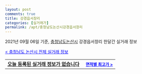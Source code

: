 ```yaml
---
layout: post
comments: true
title: 강경읍서창리
categories: [실거래가]
permalink: /apt/충청남도논산시강경읍서창리
---
```


2021년 09월 06일 기준, <a href="/apt/충청남도논산시">충청남도논산시</a> 강경읍서창리 한달간 실거래 정보

<a style="color: blue;" href="/apt/충청남도논산시">< 충청남도 논산시 전체 실거래 정보</a>
<!---- start ---->
<table>
  <tr>
    <td colspan="4" style="font-weight: bold;"><a href="/apt/충청남도논산시강경읍서창리{name_without_space}">오늘 등록된 실거래 정보가 없습니다</a> &nbsp;&nbsp;&nbsp; <a style="color: blue; font-size: smaller;" href="/apt/충청남도논산시강경읍서창리{name_without_space}">면적별 최고가 ></a></td>
  </tr>
    
</table>
<!---- end ---->
    